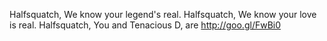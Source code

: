 Halfsquatch, We know your legend's real. Halfsquatch, 
We know your love is real. Halfsquatch, You and Tenacious D, are http://goo.gl/FwBi0